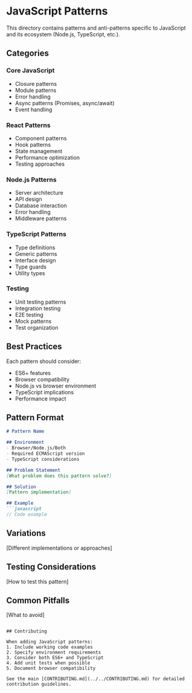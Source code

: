 # JavaScript Patterns

This directory contains patterns and anti-patterns specific to JavaScript and its ecosystem (Node.js, TypeScript, etc.).

## Categories

### Core JavaScript
- Closure patterns
- Module patterns
- Error handling
- Async patterns (Promises, async/await)
- Event handling

### React Patterns
- Component patterns
- Hook patterns
- State management
- Performance optimization
- Testing approaches

### Node.js Patterns
- Server architecture
- API design
- Database interaction
- Error handling
- Middleware patterns

### TypeScript Patterns
- Type definitions
- Generic patterns
- Interface design
- Type guards
- Utility types

### Testing
- Unit testing patterns
- Integration testing
- E2E testing
- Mock patterns
- Test organization

## Best Practices

Each pattern should consider:
- ES6+ features
- Browser compatibility
- Node.js vs browser environment
- TypeScript implications
- Performance impact

## Pattern Format

```markdown
# Pattern Name

## Environment
- Browser/Node.js/Both
- Required ECMAScript version
- TypeScript considerations

## Problem Statement
[What problem does this pattern solve?]

## Solution
[Pattern implementation]

## Example
```javascript
// Code example
```

## Variations
[Different implementations or approaches]

## Testing Considerations
[How to test this pattern]

## Common Pitfalls
[What to avoid]
```

## Contributing

When adding JavaScript patterns:
1. Include working code examples
2. Specify environment requirements
3. Consider both ES6+ and TypeScript
4. Add unit tests when possible
5. Document browser compatibility

See the main [CONTRIBUTING.md](../../CONTRIBUTING.md) for detailed contribution guidelines.
